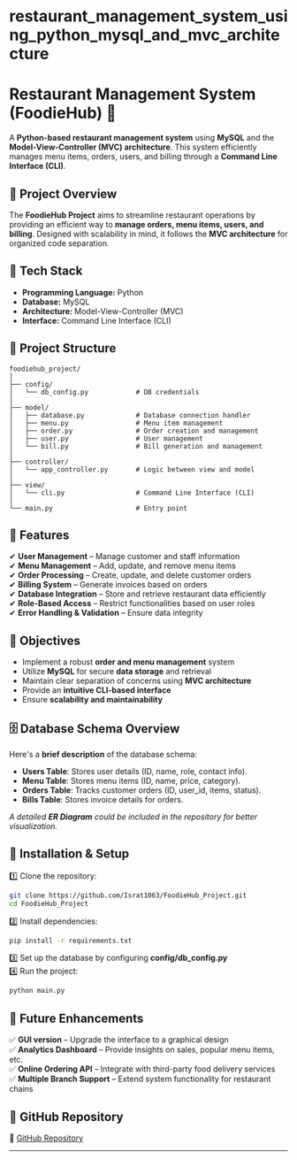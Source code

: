 # restaurant_management_system_using_python_mysql_and_mvc_architecture

 

# **Restaurant Management System (FoodieHub) 🚀**  
A **Python-based restaurant management system** using **MySQL** and the **Model-View-Controller (MVC) architecture**. This system efficiently manages menu items, orders, users, and billing through a **Command Line Interface (CLI)**.  

## 📌 **Project Overview**  
The **FoodieHub Project** aims to streamline restaurant operations by providing an efficient way to **manage orders, menu items, users, and billing**. Designed with scalability in mind, it follows the **MVC architecture** for organized code separation.  

## 🔧 **Tech Stack**  
- **Programming Language:** Python  
- **Database:** MySQL  
- **Architecture:** Model-View-Controller (MVC)  
- **Interface:** Command Line Interface (CLI)  

## 📁 **Project Structure**  
```
foodiehub_project/
│
├── config/
│   └── db_config.py            # DB credentials
│
├── model/
│   ├── database.py             # Database connection handler
│   ├── menu.py                 # Menu item management
│   ├── order.py                # Order creation and management
│   ├── user.py                 # User management
│   └── bill.py                 # Bill generation and management
│
├── controller/
│   └── app_controller.py       # Logic between view and model
│
├── view/
│   └── cli.py                  # Command Line Interface (CLI)
│
└── main.py                     # Entry point
```  

## 🚀 **Features**  
✔ **User Management** – Manage customer and staff information  
✔ **Menu Management** – Add, update, and remove menu items  
✔ **Order Processing** – Create, update, and delete customer orders  
✔ **Billing System** – Generate invoices based on orders  
✔ **Database Integration** – Store and retrieve restaurant data efficiently  
✔ **Role-Based Access** – Restrict functionalities based on user roles  
✔ **Error Handling & Validation** – Ensure data integrity  

## 🎯 **Objectives**  
- Implement a robust **order and menu management** system  
- Utilize **MySQL** for secure **data storage** and retrieval  
- Maintain clear separation of concerns using **MVC architecture**  
- Provide an **intuitive CLI-based interface**  
- Ensure **scalability and maintainability**  

## 🗄️ **Database Schema Overview**  
Here's a **brief description** of the database schema:  
- **Users Table**: Stores user details (ID, name, role, contact info).  
- **Menu Table**: Stores menu items (ID, name, price, category).  
- **Orders Table**: Tracks customer orders (ID, user_id, items, status).  
- **Bills Table**: Stores invoice details for orders.  

_A detailed **ER Diagram** could be included in the repository for better visualization._  

## 📌 **Installation & Setup**  
1️⃣ Clone the repository:  
   ```bash
   git clone https://github.com/Israt1063/FoodieHub_Project.git
   cd FoodieHub_Project
   ```  
2️⃣ Install dependencies:  
   ```bash
   pip install -r requirements.txt
   ```  
3️⃣ Set up the database by configuring **config/db_config.py**  
4️⃣ Run the project:  
   ```bash
   python main.py
   ```  


## 🔮 **Future Enhancements**  
✅ **GUI version** – Upgrade the interface to a graphical design  
✅ **Analytics Dashboard** – Provide insights on sales, popular menu items, etc.  
✅ **Online Ordering API** – Integrate with third-party food delivery services  
✅ **Multiple Branch Support** – Extend system functionality for restaurant chains  

## 🔗 **GitHub Repository**  
🔗 [GitHub Repository](https://github.com/Israt1063/FoodieHub_Project)  

---

